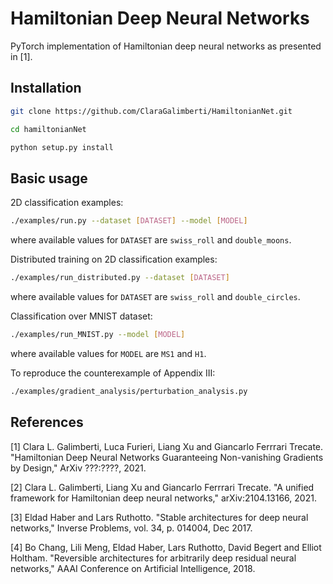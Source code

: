 # Hamiltonian Deep Neural Networks

PyTorch implementation of Hamiltonian deep neural networks as presented in [1].

## Installation

```bash
git clone https://github.com/ClaraGalimberti/HamiltonianNet.git

cd hamiltonianNet

python setup.py install
```

## Basic usage

2D classification examples:
```bash
./examples/run.py --dataset [DATASET] --model [MODEL]
```
where available values for `DATASET` are `swiss_roll` and `double_moons`.

Distributed training on 2D classification examples:
```bash
./examples/run_distributed.py --dataset [DATASET]
```
where available values for `DATASET` are `swiss_roll` and `double_circles`.

Classification over MNIST dataset:
```bash
./examples/run_MNIST.py --model [MODEL]
```
where available values for `MODEL` are `MS1` and `H1`.


To reproduce the counterexample of Appendix III:
```bash
./examples/gradient_analysis/perturbation_analysis.py
```


<!--
## H-DNNs

We extend the network structures proposed by [3] and [4] and we include them in a unified and more general model that we call Hamiltonian deep neural networks (H-DNNs). H-DNNs are obrained after the discretization of an ordinary differential equation (ODE) that represents a time-varying Hamiltonian system.

From a system theory perspective, these systems are relevant since they offer a modelling framework for systems based on energy functions. From this approach, a Hamiltonian function represents the total stored energy of the system.

The time varying dynamics of a Hamiltonian system is given by

```math
\dot{y}(t) = J(y,t) \frac{\partial H(y,t)}{\partial y}
```

where $`y(t) \in \mathbb{R}^N`$ represents the state, $`H(y,t): \mathbb{R}^N \times \mathbb{R} \rightarrow \mathbb{R}`$ is the Hamiltonian function and the $`N \times N`$ matrix, called interconnection matrix, satisfies $`J(y,t) = - J^T(y,t)`$ $`\forall t`$.


In this work, we consider Hamiltonian systems based on the energy function

```math
H(y,t) = [\log \cosh (K(t) y(t) + b(t))]^T \boldsymbol{1}
```

where $`\log(\cdot)`$ and $`\cosh(\cdot)`$ are applied element wise, and $`K(t)`$ and $`b(t)`$ are the trainable parameters.

Then, the ODE of Eq. 1 is given by

```math
\dot{y}(t) = J(y,t) K^T(t) \tanh (K(t) y(t) + b(t))
```

After selecting a proper discretization method, we can define different DNN structures based on the ODE of Eq.3.

We implement some DNNs using both forward Euler and semi-implicit Euler discretization, and imposing restictions over $`J`$ and $`K`$. Details can be found in Table 1.



|  Name                         | Restictions | 
| :---:                         | :---:          | 
| MS<sub>1</sub>-DNN | $`K(t) = \begin{bmatrix} 0 & K_0(t) \\ -K_0^T(t) & 0 \\ \end{bmatrix}`$   and   $`J(y,t)K(t) = I`$ | 
| MS<sub>2</sub>-DNN | $`K(t) = -K^T(t)`$   and   $`J(y,t)K(t) = I`$ | 
| MS<sub>3</sub>-DNN | $`K(t) = \begin{bmatrix} 0 & K_1(t) \\ K_2(t) & 0 \\ \end{bmatrix}`$   and   $`J(y,t) = \begin{bmatrix} 0 & I \\ -I & 0 \\ \end{bmatrix}`$ | 
| H<sub>1-J1</sub>-DNN | $`J(y,t) = \begin{bmatrix} 0 & I \\ -I & 0 \end{bmatrix} \\`$ | 
| H<sub>1-J2</sub>-DNN | $`J(y,t) = \begin{bmatrix} 0 & 1 & \dots & 1 \\ -1 & 0 & \dots & 1 \\ \vdots & \vdots & \ddots & \vdots \\ -1 & -1 & \dots & 0 \\ \end{bmatrix}`$ | 
| H<sub>2</sub>-DNN | $`J(y,t) = \begin{bmatrix} 0 & -X^T \\ X & 0 \end{bmatrix} \\`$  and $`K(t) = \begin{bmatrix} K_p(t) & 0 \\ 0 & K_q(t) \\ \end{bmatrix}`$| 


_Remark: MS<sub>i</sub> networks were introduced in [3,4]. We have adapted to match our framework._
-->

## References
[1]
Clara L. Galimberti, Luca Furieri, Liang Xu and Giancarlo Ferrrari Trecate.
"Hamiltonian Deep Neural Networks Guaranteeing Non-vanishing Gradients by Design,"
ArXiv ???:????, 2021.

[2]
Clara L. Galimberti, Liang Xu and Giancarlo Ferrrari Trecate.
"A unified framework for Hamiltonian deep neural networks,"
arXiv:2104.13166, 2021.

[3] 
Eldad Haber and Lars Ruthotto.
"Stable architectures for deep neural networks,"
Inverse Problems, vol. 34, p. 014004, Dec 2017.

[4] 
Bo Chang, Lili Meng, Eldad Haber, Lars Ruthotto, David Begert and Elliot Holtham.
"Reversible architectures for arbitrarily deep residual neural networks,"
AAAI Conference on Artificial Intelligence, 2018.
